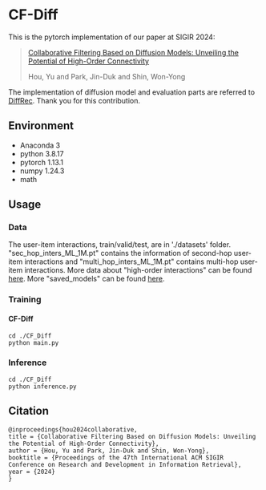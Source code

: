 # CF-Diff
This is the pytorch implementation of our paper at SIGIR 2024:
> [Collaborative Filtering Based on Diffusion Models: Unveiling the Potential of High-Order Connectivity](https://arxiv.org/pdf/2404.14240)
> 
> Hou, Yu and Park, Jin-Duk and Shin, Won-Yong

The implementation of diffusion model and evaluation parts are referred to [DiffRec](https://github.com/YiyanXu/DiffRec/tree/main). Thank you for this contribution.
## Environment
- Anaconda 3
- python 3.8.17
- pytorch 1.13.1
- numpy 1.24.3
- math

## Usage
### Data
The user-item interactions, train/valid/test, are in './datasets' folder. "sec_hop_inters_ML_1M.pt" contains the information of second-hop user-item interactions and "multi_hop_inters_ML_1M.pt" contains multi-hop user-item interactions.
More data about "high-order interactions" can be found [here](https://drive.google.com/drive/folders/1CJdlsNuDnLiiyh4iN1eRBGRAKZ3GfxZn?usp=drive_link). More "saved_models" can be found [here](https://drive.google.com/drive/folders/1CJdlsNuDnLiiyh4iN1eRBGRAKZ3GfxZn?usp=drive_link).
### Training
#### CF-Diff
```
cd ./CF_Diff
python main.py
```

### Inference
```
cd ./CF_Diff
python inference.py
```
## Citation  

```
@inproceedings{hou2024collaborative,
title = {Collaborative Filtering Based on Diffusion Models: Unveiling the Potential of High-Order Connectivity},
author = {Hou, Yu and Park, Jin-Duk and Shin, Won-Yong},
booktitle = {Proceedings of the 47th International ACM SIGIR Conference on Research and Development in Information Retrieval},
year = {2024}
}
```
